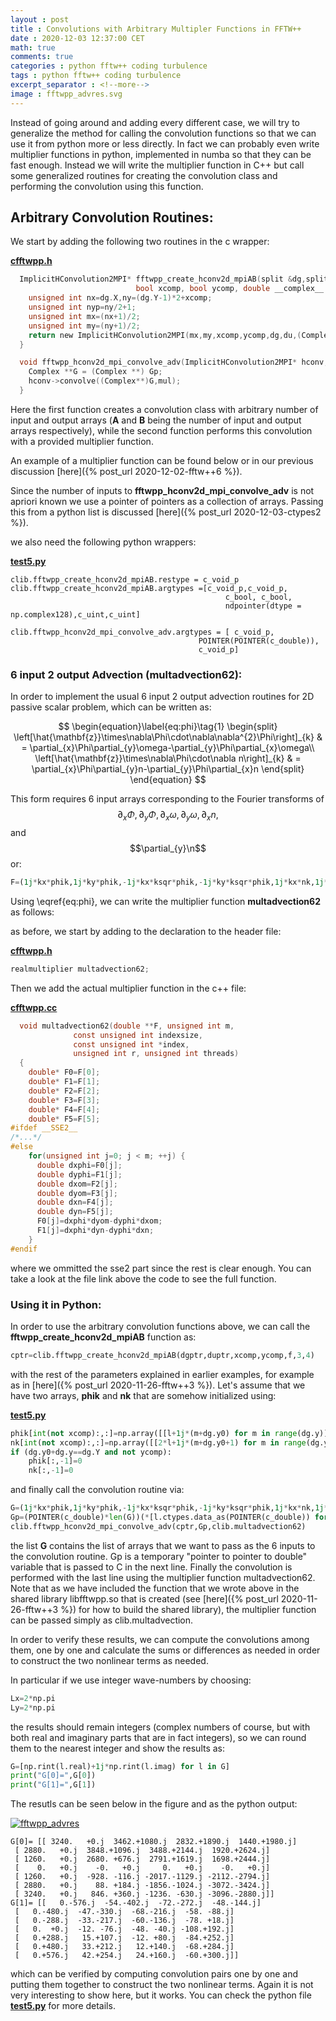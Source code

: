 ```yaml
---
layout : post
title : Convolutions with Arbitrary Multipler Functions in FFTW++
date : 2020-12-03 12:37:00 CET
math: true
comments: true
categories : python fftw++ coding turbulence
tags : python fftw++ coding turbulence
excerpt_separator : <!--more-->
image : fftwpp_advres.svg
---
```


Instead of going around and adding every different case, we will try to generalize the method for calling the convolution functions
so that we can use it from python more or less directly. In fact we can probably even write multiplier functions in python, implemented in numba so that they can be fast enough. 
Instead we will write the multiplier function in C++ but call some generalized routines for creating the convolution class and performing the convolution using this function.

<!--more-->

## Arbitrary Convolution Routines:

We start by adding the following two routines in the c wrapper:

[**cfftwpp.h**](https://github.com/gurcani/fftwpp/blob/master/libfftwpp/cfftwpp.h)
```c
  ImplicitHConvolution2MPI* fftwpp_create_hconv2d_mpiAB(split &dg,split &du,
							bool xcomp, bool ycomp, double __complex__ *g, unsigned int A, unsigned int B){
    unsigned int nx=dg.X,ny=(dg.Y-1)*2+xcomp;
    unsigned int nyp=ny/2+1;
    unsigned int mx=(nx+1)/2;
    unsigned int my=(ny+1)/2;
    return new ImplicitHConvolution2MPI(mx,my,xcomp,ycomp,dg,du,(Complex *)g,dfoptions,A,B);
  }

  void fftwpp_hconv2d_mpi_convolve_adv(ImplicitHConvolution2MPI* hconv, double __complex__ **Gp, realmultiplier mul) {
    Complex **G = (Complex **) Gp;
    hconv->convolve((Complex**)G,mul);
  }

```

Here the first function creates a convolution class with arbitrary number of input and output arrays 
(**A** and **B** being the number of input and output arrays respectively), while the second function performs this
convolution with a provided multiplier function.

An example of a multiplier function can be found below or in our previous discussion [here]({% post_url 2020-12-02-fftw++6 %}).

Since the number of inputs to **fftwpp_hconv2d_mpi_convolve_adv** is not apriori known we use a pointer of pointers as a collection of arrays. Passing this from 
a python list is discussed [here]({% post_url 2020-12-03-ctypes2 %}).

we also need the following python wrappers:

[**test5.py**](https://github.com/gurcani/fftwpp/blob/master/libfftwpp/test5.py)
```
clib.fftwpp_create_hconv2d_mpiAB.restype = c_void_p
clib.fftwpp_create_hconv2d_mpiAB.argtypes =[c_void_p,c_void_p,
                                                c_bool, c_bool,
                                                ndpointer(dtype = np.complex128),c_uint,c_uint]

clib.fftwpp_hconv2d_mpi_convolve_adv.argtypes = [ c_void_p,
                                          POINTER(POINTER(c_double)),
                                          c_void_p]
```

### 6 input 2 output Advection (multadvection62):

In order to implement the usual 6 input 2 output advection routines for 2D passive scalar problem, which can be written as:

$$
\begin{equation}\label{eq:phi}\tag{1}
\begin{split}
\left[\hat{\mathbf{z}}\times\nabla\Phi\cdot\nabla\nabla^{2}\Phi\right]_{k} & = \partial_{x}\Phi\partial_{y}\omega-\partial_{y}\Phi\partial_{x}\omega\\
\left[\hat{\mathbf{z}}\times\nabla\Phi\cdot\nabla n\right]_{k} & = \partial_{x}\Phi\partial_{y}n-\partial_{y}\Phi\partial_{x}n 
\end{split}
\end{equation}
$$

This form requires 6 input arrays corresponding to the Fourier transforms of $$\partial_{x}\Phi,\partial_{y}\Phi,\partial_{x}\omega,\partial_{y}\omega,\partial_{x}n,$$ 
and $$\partial_{y}\n$$ or:

```py
F=(1j*kx*phik,1j*ky*phik,-1j*kx*ksqr*phik,-1j*ky*ksqr*phik,1j*kx*nk,1j*ky*nk)
```

Using \eqref{eq:phi}, we can write the multiplier function **multadvection62** as follows:

as before, we start by adding to the declaration to the header file:

[**cfftwpp.h**](https://github.com/gurcani/fftwpp/blob/master/libfftwpp/cfftwpp.h)
```c
realmultiplier multadvection62;
```

Then we add the actual multiplier function in the c++ file:

[**cfftwpp.cc**](https://github.com/gurcani/fftwpp/blob/master/libfftwpp/cfftwpp.cc)
```c
  void multadvection62(double **F, unsigned int m,
		      const unsigned int indexsize,
		      const unsigned int *index,
		      unsigned int r, unsigned int threads)
  {
    double* F0=F[0];
    double* F1=F[1];
    double* F2=F[2];
    double* F3=F[3];
    double* F4=F[4];
    double* F5=F[5];
#ifdef __SSE2__
/*...*/
#else
    for(unsigned int j=0; j < m; ++j) {
      double dxphi=F0[j];
      double dyphi=F1[j];
      double dxom=F2[j];
      double dyom=F3[j];
      double dxn=F4[j];
      double dyn=F5[j];
      F0[j]=dxphi*dyom-dyphi*dxom;
      F1[j]=dxphi*dyn-dyphi*dxn;
    }
#endif
```

where we ommitted the sse2 part since the rest is clear enough. You can take a look at the file link above the code to see the full function.

### Using it in Python:

In order to use the arbitrary convolution functions above, we can call the **fftwpp_create_hconv2d_mpiAB** function as:

```py
cptr=clib.fftwpp_create_hconv2d_mpiAB(dgptr,duptr,xcomp,ycomp,f,3,4)
```

with the rest of the parameters explained in earlier examples, for example as in [here]({% post_url 2020-11-26-fftw++3 %}). Let's assume that we have two arrays, **phik** and **nk** that are somehow initialized using:

[**test5.py**](https://github.com/gurcani/fftwpp/blob/master/libfftwpp/test5.py)
```py
phik[int(not xcomp):,:]=np.array([[l+1j*(m+dg.y0) for m in range(dg.y)] for l in range(dg.X-int(not xcomp)) ])
nk[int(not xcomp):,:]=np.array([[2*l+1j*(m+dg.y0+1) for m in range(dg.y)] for l in range(dg.X-int(not xcomp))])
if (dg.y0+dg.y==dg.Y and not ycomp):
    phik[:,-1]=0
    nk[:,-1]=0
```

and finally call the convolution routine via:
```py
G=(1j*kx*phik,1j*ky*phik,-1j*kx*ksqr*phik,-1j*ky*ksqr*phik,1j*kx*nk,1j*ky*nk)
Gp=(POINTER(c_double)*len(G))(*[l.ctypes.data_as(POINTER(c_double)) for l in G])
clib.fftwpp_hconv2d_mpi_convolve_adv(cptr,Gp,clib.multadvection62)
```

the list **G** contains the list of arrays that we want to pass as the 6 inputs to the convolution routine. Gp is a temporary "pointer to pointer to double" variable that is passed to C in the next line. Finally the convolution is performed 
with the last line using the multiplier function multadvection62. Note that as we have included the function that we wrote above in the shared library libfftwpp.so that is created (see [here]({% post_url 2020-11-26-fftw++3 %}) for how to build the shared library), the multiplier function can be passed simply as clib.multadvection.

In order to verify these results, we can compute the convolutions among them, one by one and calculate the sums or differences as needed in order to construct the two nonlinear terms as needed.

In particular if we use integer wave-numbers by choosing:

```py
Lx=2*np.pi
Ly=2*np.pi
```

the results should remain integers (complex numbers of course, but with both real and imaginary parts that are in fact integers), so we can round them to the nearest integer and show the results as:

```py
G=[np.rint(l.real)+1j*np.rint(l.imag) for l in G]
print("G[0]=",G[0])
print("G[1]=",G[1])
```

The resutls can be seen below in the figure and as the python output:

[![fftwpp_advres](/assets/images/fftwpp_advres.svg)](/assets/images/fftwpp_advres.svg)

```
G[0]= [[ 3240.   +0.j  3462.+1080.j  2832.+1890.j  1440.+1980.j]
 [ 2880.   +0.j  3848.+1096.j  3488.+2144.j  1920.+2624.j]
 [ 1260.   +0.j  2680. +676.j  2791.+1619.j  1698.+2444.j]
 [    0.   +0.j    -0.   +0.j     0.   +0.j    -0.   +0.j]
 [ 1260.   +0.j  -928. -116.j -2017.-1129.j -2112.-2794.j]
 [ 2880.   +0.j    88. +184.j -1856.-1024.j -3072.-3424.j]
 [ 3240.   +0.j   846. +360.j -1236. -630.j -3096.-2880.j]]
G[1]= [[   0.-576.j  -54.-402.j  -72.-272.j  -48.-144.j]
 [   0.-480.j  -47.-330.j  -68.-216.j  -58. -88.j]
 [   0.-288.j  -33.-217.j  -60.-136.j  -78. +18.j]
 [   0.  +0.j  -12. -76.j  -48. -40.j -108.+192.j]
 [   0.+288.j   15.+107.j  -12. +80.j  -84.+252.j]
 [   0.+480.j   33.+212.j   12.+140.j  -68.+284.j]
 [   0.+576.j   42.+254.j   24.+160.j  -60.+300.j]]
```

which can be verified by computing convolution pairs one by one and putting them together to construct the two nonlinear terms. Again it is not very interesting to show here, but it works. You can check the python file [**test5.py**](https://github.com/gurcani/fftwpp/blob/master/libfftwpp/test5.py) for more details.
